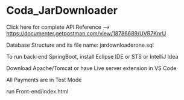 # Coda_JarDownloader

Click here for complete API Reference -->  https://documenter.getpostman.com/view/18786689/UVR7KnrU

Database Structure and its file name: jardownloaderone.sql

To run back-end SpringBoot, install Eclipse IDE or STS or IntelliJ Idea

Download Apache/Tomcat or have Live server extension in VS Code

All Payments are in Test Mode

run Front-end/index.html
